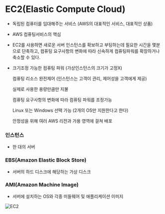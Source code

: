 # EC2(Elastic Compute Cloud)

- 독립된 컴퓨터를 임대해주는 서비스 (AWS의 대표적인 서비스, 대표적인 상품)

- AWS 컴퓨팅서비스의 핵심

- EC2를 사용하면 새로운 서버 인스턴스를 확보하고 부팅하는데 필요한 시간을 몇분으로 단축하고, 컴퓨팅 요구사항의 변화에 따라 신속하게 컴퓨팅파워를 확장하거나 축소할 수 있다.

-  크기조정 가능한 컴퓨팅 파워 (가상인스턴스의 크기가 고정X)

   컴퓨팅 리소스 완전제어 (인스턴스는 고객이 관리, 제어성을 고객에게 제공)

   실제로 사용한 용량만큼만 지불

   컴퓨팅 요구사항의 변화에 따라 컴퓨팅 파워를 조정가능

   Linux 또는 Windows 선택 가능 (2개의 OS만 지원한다고 한다)

   안정성을 위해 여러 AWS 리전과 가용 영역에 걸쳐 배포



### 인스턴스

- 한 대의 서버



### EBS(Amazon Elastic Block Store)

- 서버의 하드 디스크에 해당하는 가상 디스크



### AMI(Amazon Machine Image)

- 서버에 설치하는 OS와 각종 미들웨어 및 애플리케이션 이미지



![EC2](https://github.com/simmmba/IT_Study/blob/master/images/EC2.jpg?raw=true)



